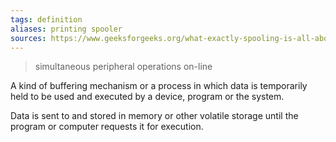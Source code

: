 ```yaml
---
tags: definition
aliases: printing spooler
sources: https://www.geeksforgeeks.org/what-exactly-spooling-is-all-about/
---
```


> simultaneous peripheral operations on-line

A kind of buffering mechanism or a process in which data is temporarily held to be used and executed by a device, program or the system.

Data is sent to and stored in memory or other volatile storage until the program or computer requests it for execution.